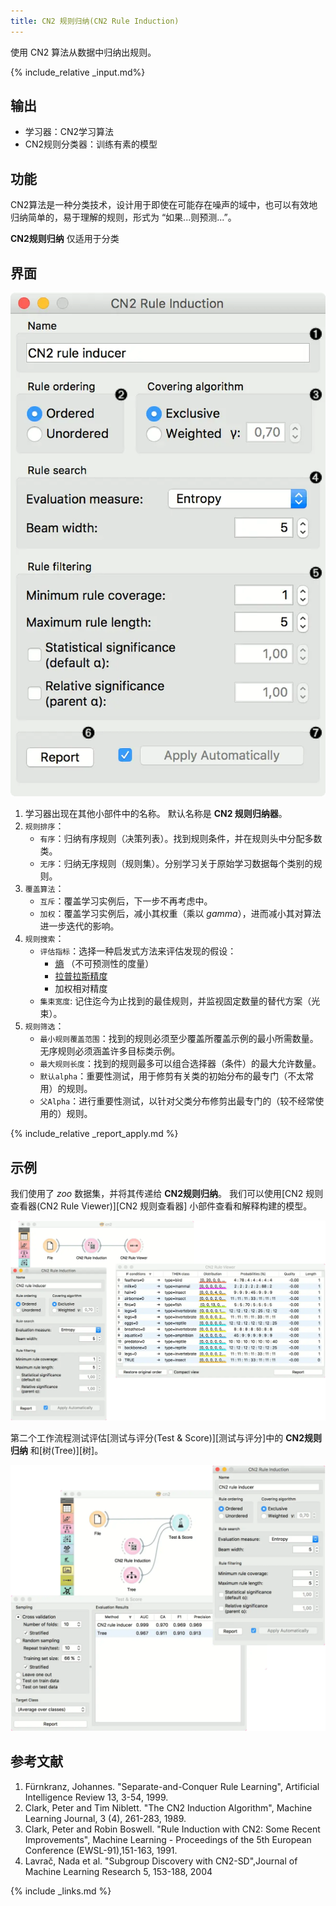 ```yaml
---
title: CN2 规则归纳(CN2 Rule Induction)
---
```


使用 CN2 算法从数据中归纳出规则。





{% include_relative _input.md%}


## 输出
- 学习器：CN2学习算法
- CN2规则分类器：训练有素的模型

## 功能
CN2算法是一种分类技术，设计用于即使在可能存在噪声的域中，也可以有效地归纳简单的，易于理解的规则，形式为 “如果...则预测...”。

**CN2规则归纳** 仅适用于分类

## 界面
![](/assets/images/model/CN2-stamped.png.webp)

1. 学习器出现在其他小部件中的名称。 默认名称是 **CN2 规则归纳器**。
2. `规则排序`：
    - `有序`：归纳有序规则（决策列表）。找到规则条件，并在规则头中分配多数类。
    - `无序`：归纳无序规则（规则集）。分别学习关于原始学习数据每个类别的规则。
3. `覆盖算法`：
    - `互斥`：覆盖学习实例后，下一步不再考虑中。
    - `加权`：覆盖学习实例后，减小其权重（乘以 *gamma*），进而减小其对算法进一步迭代的影响。
5. `规则搜索`：
    - `评估指标`：选择一种启发式方法来评估发现的假设：
      - [熵](https://en.wikipedia.org/wiki/Entropy_(information_theory)) （不可预测性的度量）
      - [拉普拉斯精度](https://en.wikipedia.org/wiki/Laplace%27s_method)
      - 加权相对精度
    - `集束宽度`: 记住迄今为止找到的最佳规则，并监视固定数量的替代方案（光束）。
6. `规则筛选`：
    - `最小规则覆盖范围`：找到的规则必须至少覆盖所覆盖示例的最小所需数量。无序规则必须涵盖许多目标类示例。
    - `最大规则长度`：找到的规则最多可以组合选择器（条件）的最大允许数量。
    - `默认alpha`：重要性测试，用于修剪有关类的初始分布的最专门（不太常用）的规则。
    - `父Alpha`：进行重要性测试，以针对父类分布修剪出最专门的（较不经常使用的）规则。

{% include_relative _report_apply.md %}



## 示例

我们使用了 *zoo* 数据集，并将其传递给 **CN2规则归纳**。 我们可以使用[CN2 规则查看器(CN2 Rule Viewer)][CN2 规则查看器] 小部件查看和解释构建的模型。

![](/assets/images/model/CN2-visualize.png.webp)

第二个工作流程测试评估[测试与评分(Test & Score)][测试与评分]中的 **CN2规则归纳** 和[树(Tree)][树]。


![](/assets/images/model/CN2-classification.png.webp)

## 参考文献

1. Fürnkranz, Johannes. "Separate-and-Conquer Rule Learning", Artificial Intelligence Review 13, 3-54, 1999.
2. Clark, Peter and Tim Niblett. "The CN2 Induction Algorithm", Machine Learning Journal, 3 (4), 261-283, 1989.
3. Clark, Peter and Robin Boswell. "Rule Induction with CN2: Some Recent Improvements", Machine Learning - Proceedings of the 5th European Conference (EWSL-91),151-163, 1991.
4. Lavrač, Nada et al. "Subgroup Discovery with CN2-SD",Journal of Machine Learning Research 5, 153-188, 2004

{% include _links.md %}